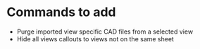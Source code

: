 # Commands to add

+ Purge imported view specific CAD files from a selected view
+ Hide all views callouts to views not on the same sheet